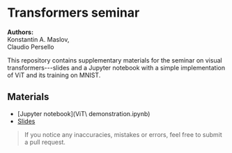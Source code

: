 # Transformers seminar

**Authors:** <br/>
Konstantin A. Maslov, <br/>
Claudio Persello

This repository contains supplementary materials for the seminar on visual transformers---slides and a Jupyter notebook with a simple implementation of ViT and its training on MNIST.

## Materials

- [Jupyter notebook](ViT\ demonstration.ipynb)
- [Slides](slides.pdf)

> If you notice any inaccuracies, mistakes or errors, feel free to submit a pull request.
